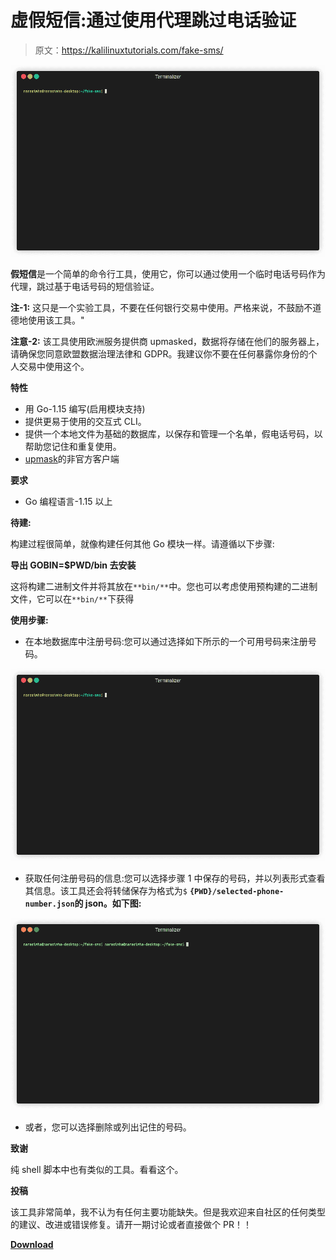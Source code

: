 # 虚假短信:通过使用代理跳过电话验证

> 原文：<https://kalilinuxtutorials.com/fake-sms/>

[![Fake SMS :  Skip Phone Verification By Using A Proxy](img/baaaa08eeb60dd41f250fbdd21a1baa7.png "Fake SMS :  Skip Phone Verification By Using A Proxy")](https://1.bp.blogspot.com/-LD5DSVnjMRo/YERoU4K2IYI/AAAAAAAAIb8/812JNVzDbqMrBPtj2eMQcz4V68CeZaiFQCLcBGAsYHQ/s928/fake-sms-1.gif)

**假短信**是一个简单的命令行工具，使用它，你可以通过使用一个临时电话号码作为代理，跳过基于电话号码的短信验证。

**注-1:** 这只是一个实验工具，不要在任何银行交易中使用。严格来说，不鼓励不道德地使用该工具。"

**注意-2:** 该工具使用欧洲服务提供商 upmasked，数据将存储在他们的服务器上，请确保您同意欧盟数据治理法律和 GDPR。我建议你不要在任何暴露你身份的个人交易中使用这个。

**特性**

*   用 Go-1.15 编写(启用模块支持)
*   提供更易于使用的交互式 CLI。
*   提供一个本地文件为基础的数据库，以保存和管理一个名单，假电话号码，以帮助您记住和重复使用。
*   [upmask](https://upmasked.com)的非官方客户端

**要求**

*   Go 编程语言-1.15 以上

**待建:**

构建过程很简单，就像构建任何其他 Go 模块一样。请遵循以下步骤:

**导出 GOBIN=$PWD/bin
去安装**

这将构建二进制文件并将其放在`**bin/**`中。您也可以考虑使用预构建的二进制文件，它可以在`**bin/**`下获得

**使用步骤:**

*   在本地数据库中注册号码:您可以通过选择如下所示的一个可用号码来注册号码。

![Fake SMS :  Skip Phone Verification By Using A Proxy](img/baaaa08eeb60dd41f250fbdd21a1baa7.png "Fake SMS :  Skip Phone Verification By Using A Proxy")

*   获取任何注册号码的信息:您可以选择步骤 1 中保存的号码，并以列表形式查看其信息。该工具还会将转储保存为格式为`$` **`{PWD}/selected-phone-number.json`的 json。如下图:**

![](img/fdc58acf801ac948bb973c8417cd5d53.png)

*   或者，您可以选择删除或列出记住的号码。

**致谢**

纯 shell 脚本中也有类似的工具。看看这个。

**投稿**

该工具非常简单，我不认为有任何主要功能缺失。但是我欢迎来自社区的任何类型的建议、改进或错误修复。请开一期讨论或者直接做个 PR！！

[**Download**](https://github.com/Narasimha1997/fake-sms)